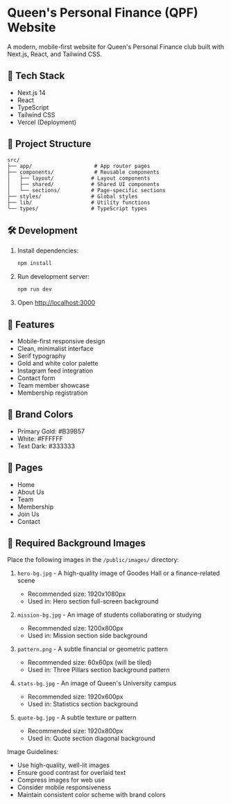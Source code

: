 # Queen's Personal Finance (QPF) Website

A modern, mobile-first website for Queen's Personal Finance club built with Next.js, React, and Tailwind CSS.

## 🚀 Tech Stack

- Next.js 14
- React
- TypeScript
- Tailwind CSS
- Vercel (Deployment)

## 📁 Project Structure

```
src/
├── app/                    # App router pages
├── components/             # Reusable components
│   ├── layout/            # Layout components
│   ├── shared/            # Shared UI components
│   └── sections/          # Page-specific sections
├── styles/                # Global styles
├── lib/                   # Utility functions
└── types/                 # TypeScript types
```

## 🛠️ Development

1. Install dependencies:
   ```bash
   npm install
   ```

2. Run development server:
   ```bash
   npm run dev
   ```

3. Open [http://localhost:3000](http://localhost:3000)

## 📝 Features

- Mobile-first responsive design
- Clean, minimalist interface
- Serif typography
- Gold and white color palette
- Instagram feed integration
- Contact form
- Team member showcase
- Membership registration

## 🎨 Brand Colors

- Primary Gold: #B39B57
- White: #FFFFFF
- Text Dark: #333333

## 📱 Pages

- Home
- About Us
- Team
- Membership
- Join Us
- Contact 

## 📸 Required Background Images

Place the following images in the `/public/images/` directory:

1. `hero-bg.jpg` - A high-quality image of Goodes Hall or a finance-related scene
   - Recommended size: 1920x1080px
   - Used in: Hero section full-screen background

2. `mission-bg.jpg` - An image of students collaborating or studying
   - Recommended size: 1200x800px
   - Used in: Mission section side background

3. `pattern.png` - A subtle financial or geometric pattern
   - Recommended size: 60x60px (will be tiled)
   - Used in: Three Pillars section background pattern

4. `stats-bg.jpg` - An image of Queen's University campus
   - Recommended size: 1920x600px
   - Used in: Statistics section background

5. `quote-bg.jpg` - A subtle texture or pattern
   - Recommended size: 1920x800px
   - Used in: Quote section diagonal background

Image Guidelines:
- Use high-quality, well-lit images
- Ensure good contrast for overlaid text
- Compress images for web use
- Consider mobile responsiveness
- Maintain consistent color scheme with brand colors 